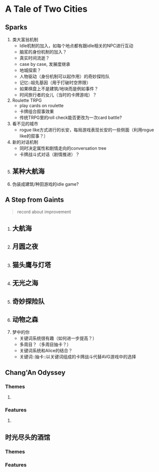 # A Tale of Two Cities

## Sparks

1.  类大富翁机制
    -   Idle机制的加入，如每个地点都有跟idle相关的NPC进行互动
    -   脑浆的身份机制的加入？
    -   真实时间流逝？
    -   case by case, 发展度继承
    -   地城探索？
    -   人物驱动（身份机制可以起作用）的奇妙探险队
    -   记忆::祖先基因（用于打破时空界限）
    -   如果棋盘上不是建筑/地块而是例如事件？
    -   时间旅行者的女儿（当时的卡牌游戏）？
2.  Roulette TRPG
    -   play cards on roulette
    -   卡牌组合叙事效果
    -   传统TRPG里的roll check能否更改为一次card battle?
3.  看不见的城市
    -   rogue like方式进行的长安，每局游戏表现长安的一些侧面（利用rogue like的叙事？）
4.  新的对话机制
    -   同时决定属性和剧情走向的conversation tree
    -   卡牌战斗式对话（剧情推进）？
5.  某种大航海
    - 
6.  伪装成建筑/种田游戏的idle game?  

## A Step from Gaints

>   record about improvement

1.  大航海
    -   
2.  月圆之夜
    -   
3.  猫头鹰与灯塔
    -   
4.  无光之海
    -   
5.  奇妙探险队
    -   
6.  动物之森
    -   
7.  梦中的你
    -   关键词系统很有趣（如何进一步提高？）
    -   多周目？（多周目抽卡？）
    -   关键词系统和Alice的结合？
    -   关键词::抽卡::以关键词组成的卡牌战斗代替AVG游戏中的选择

## Chang'An Odyssey

### Themes

1.  

### Features

1.  

## 时光尽头的酒馆

### Themes

### Features
